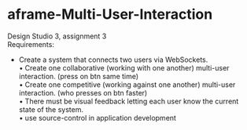 # aframe-Multi-User-Interaction <br>
Design Studio 3, assignment 3 <br>
Requirements: <br>
* Create a system that connects two users via WebSockets. <br>
• Create one collaborative (working with one another) multi-user interaction. (press on btn same time)<br>
• Create one competitive (working against one another) multi-user interaction. (who presses on btn faster)<br>
• There must be visual feedback letting each user know the current state of the system.<br>
• use source-control in application development <br>
